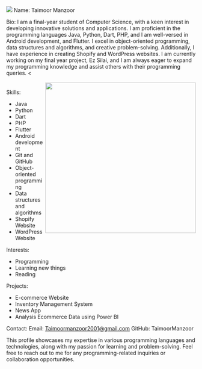 <img src="https://repository-images.githubusercontent.com/588181932/e36ec678-7984-4cdd-8e4c-a3932772ff8e">
Name: Taimoor Manzoor

Bio:
I am a final-year student of Computer Science, with a keen interest in developing innovative solutions and applications. I am proficient in the programming languages Java, Python, Dart, PHP, and I am well-versed in Android development,  and Flutter. I excel in object-oriented programming, data structures and algorithms, and creative problem-solving. Additionally, I have experience in creating Shopify and WordPress websites. I am currently working on my final year project, Ez Silai, and I am always eager to expand my programming knowledge and assist others with their programming queries.
<<br><br><img align="right" width="400px" src="https://camo.githubusercontent.com/cae12fddd9d6982901d82580bdf321d81fb299141098ca1c2d4891870827bf17/68747470733a2f2f6d69726f2e6d656469756d2e636f6d2f6d61782f313336302f302a37513379765349765f7430696f4a2d5a2e676966"><br>
Skills:
- Java
- Python
- Dart
- PHP
- Flutter
- Android development
- Git and GitHub
- Object-oriented programming
- Data structures and algorithms
- Shopify Website
- WordPress Website

Interests:
- Programming
- Learning new things
- Reading

Projects:
- E-commerce Website
- Inventory Management System
- News App
- Analysis Ecommerce Data using Power BI
  
Contact:
Email: Taimoormanzoor2001@gmail.com
GitHub: TaimoorManzoor

This profile showcases my expertise in various programming languages and technologies, along with my passion for learning and problem-solving. Feel free to reach out to me for any programming-related inquiries or collaboration opportunities.
